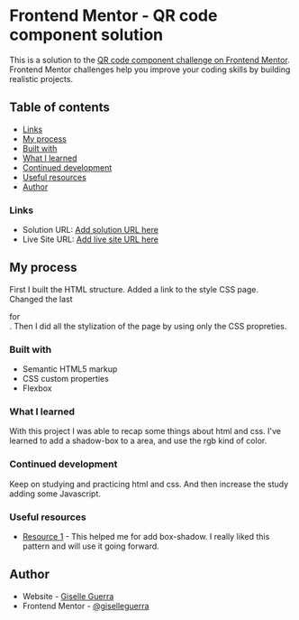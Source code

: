 # Frontend Mentor - QR code component solution

This is a solution to the [QR code component challenge on Frontend Mentor](https://www.frontendmentor.io/challenges/qr-code-component-iux_sIO_H). Frontend Mentor challenges help you improve your coding skills by building realistic projects. 

## Table of contents

  - [Links](#links)
  - [My process](#my-process)
  - [Built with](#built-with)
  - [What I learned](#what-i-learned)
  - [Continued development](#continued-development)
  - [Useful resources](#useful-resources)
  - [Author](#author)

### Links

- Solution URL: [Add solution URL here](https://your-solution-url.com)
- Live Site URL: [Add live site URL here](https://your-live-site-url.com)

## My process

First I built the HTML structure.
Added a link to the style CSS page.
Changed the last <div> for <footer>.
Then I did all the stylization of the page by using only the CSS propreties.

### Built with

- Semantic HTML5 markup
- CSS custom properties
- Flexbox

### What I learned

With this project I was able to recap some things about html and css.
I've learned to add a shadow-box to a area, and use the rgb kind of color.

### Continued development

Keep on studying and practicing html and css. And then increase the study adding some Javascript.

### Useful resources

- [Resource 1](getcssscan.com) - This helped me for add box-shadow. I really liked this pattern and will use it going forward.

## Author

- Website - [Giselle Guerra](https://github.com/giselleguerra)
- Frontend Mentor - [@giselleguerra](https://www.frontendmentor.io/profile/giselleguerra)


